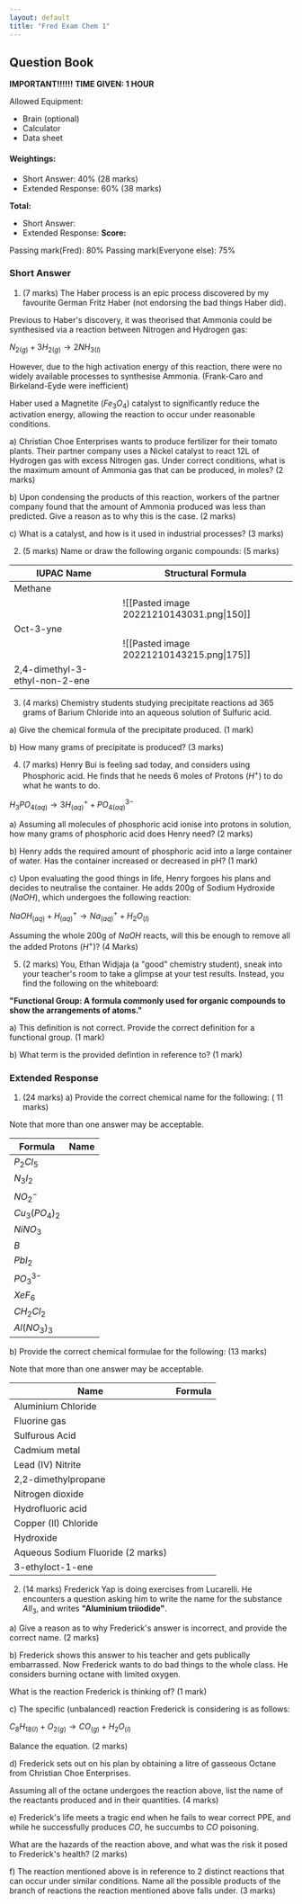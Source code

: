 ```yaml
---
layout: default
title: "Fred Exam Chem 1"
---
```


## Question Book

**IMPORTANT!!!!!!**
**TIME GIVEN: 1 HOUR**

Allowed Equipment:
- Brain (optional)
- Calculator
- Data sheet

#### Weightings:
- Short Answer: 40% (28 marks)
- Extended Response: 60% (38 marks)

**Total:**
- Short Answer:
- Extended Response: 
**Score:**

Passing mark(Fred): 80%
Passing mark(Everyone else): 75%

### Short Answer

1. (7 marks) 
The Haber process is an epic process discovered by my favourite German Fritz Haber (not endorsing the bad things Haber did). 

Previous to Haber's discovery, it was theorised that Ammonia could be synthesised via a reaction between Nitrogen and Hydrogen gas:

$N_{2(g)} + 3H_{2(g)} \to 2NH_{3(l)}$

However, due to the high activation energy of this reaction, there were no widely available processes to synthesise Ammonia. (Frank-Caro and Birkeland-Eyde were inefficient)

Haber used a Magnetite ($Fe_{3}O_{4}$) catalyst to significantly reduce the activation energy, allowing the reaction to occur under reasonable conditions.

a) Christian Choe Enterprises wants to produce fertilizer for their tomato plants. Their partner company uses a Nickel catalyst to react 12L of Hydrogen gas with excess Nitrogen gas. Under correct conditions, what is the maximum amount of Ammonia gas that can be produced, in moles? (2 marks)

b) Upon condensing the products of this reaction, workers of the partner company found that the amount of Ammonia produced was less than predicted. Give a reason as to why this is the case. (2 marks)

c) What is a catalyst, and how is it used in industrial processes? (3 marks)

2. (5 marks)
Name or draw the following organic compounds: (5 marks)

| IUPAC Name                     | Structural Formula                        |
| ------------------------------ | ----------------------------------------- |
| Methane                        |                                           |
|                                | ![[Pasted image 20221210143031.png\|150]] |
| Oct-3-yne                      |                                           |
|                                | ![[Pasted image 20221210143215.png\|175]] |
| 2,4-dimethyl-3-ethyl-non-2-ene |                                           |

3. (4 marks)
Chemistry students studying precipitate reactions ad 365 grams of Barium Chloride into an aqueous solution of Sulfuric acid.

a) Give the chemical formula of the precipitate produced. (1 mark)

b) How many grams of precipitate is produced? (3 marks)

4. (7 marks)
Henry Bui is feeling sad today, and considers using Phosphoric acid. He finds that he needs 6 moles of Protons ($H^{+}$) to do what he wants to do.

$H_{3}PO_{4(aq)} \to 3H^{+}_{(aq)} + PO_{4(aq)}^{3-}$

a) Assuming all molecules of phosphoric acid ionise into protons in solution, how many grams of phosphoric acid does Henry need? (2 marks)

b) Henry adds the required amount of phosphoric acid into a large container of water. Has the container increased or decreased in pH? (1 mark)

c) Upon evaluating the good things in life, Henry forgoes his plans and decides to neutralise the container. He adds 200g of Sodium Hydroxide ($NaOH$), which undergoes the following reaction:

$NaOH_{(aq)} + H^{+}_{(aq)} \to Na^{+}_{{(aq)}} + H_{2}O_{(l)}$

Assuming the whole 200g of $NaOH$ reacts, will this be enough to remove all the added Protons ($H^+$)? (4 Marks)

5. (2 marks)
You, Ethan Widjaja (a "good" chemistry student), sneak into your teacher's room to take a glimpse at your test results. Instead, you find the following on the whiteboard:

**"Functional Group: A formula commonly used for organic compounds to show the arrangements of atoms."**

a) This definition is not correct. Provide the correct definition for a functional group. (1 mark)

b) What term is the provided defintion in reference to? (1 mark)

### Extended Response

1. (24 marks)
a) Provide the correct chemical name for the following: ( 11 marks)

Note that more than one answer may be acceptable.

| Formula              | Name |
| -------------------- | ---- |
| $P_{2}Cl_{5}$        |      |
| $N_{3}I_{2}$         |      |
| $NO_{2}^{-}$         |      |
| $Cu_{3}(PO_{4})_{2}$ |      |
| $NiNO_{3}$           |      |
| $B$                  |      |
| $PbI_{2}$            |      |
| $PO_{3}^{3-}$        |      |
| $XeF_{6}$            |      |
| $CH_{2}Cl_{2}$            |      |
| $Al(NO_{3})_{3}$                    |      |

b) Provide the correct chemical formulae for the following: (13 marks)

Note that more than one answer may be acceptable.

| Name                              | Formula |
| --------------------------------- | ------- |
| Aluminium Chloride                |         |
| Fluorine gas                      |         |
| Sulfurous Acid                    |         |
| Cadmium metal                     |         |
| Lead (IV) Nitrite                 |         |
| 2,2-dimethylpropane               |         |
| Nitrogen dioxide                  |         |
| Hydrofluoric acid                 |         |
| Copper (II) Chloride              |         |
| Hydroxide                         |         |
| Aqueous Sodium Fluoride (2 marks) |         |
| 3-ethyloct-1-ene                            |         |

2. (14 marks)
Frederick Yap is doing exercises from Lucarelli. He encounters a question asking him to write the name for the substance $AlI_{3}$, and writes **"Aluminium triiodide"**.

a) Give a reason as to why Frederick's answer is incorrect, and provide the correct name. (2 marks)

b) Frederick shows this answer to his teacher and gets publically embarrassed. Now Frederick wants to do bad things to the whole class. He considers burning octane with limited oxygen. 

What is the reaction Frederick is thinking of? (1 mark)

c) The specific (unbalanced) reaction Frederick is considering is as follows:

$C_{8}H_{18(l)} + O_{2(g)} \to CO_{(g)} + H_{2}O_{(l)}$

Balance the equation. (2 marks)

d) Frederick sets out on his plan by obtaining a litre of gasseous Octane from Christian Choe Enterprises.

Assuming all of the octane undergoes the reaction above, list the name of the reactants produced and in their quantities. (4 marks)

e) Frederick's life meets a tragic end when he fails to wear correct PPE, and while he successfully produces $CO$, he succumbs to $CO$ poisoning.

What are the hazards of the reaction above, and what was the risk it posed to Frederick's health? (2 marks)

f) The reaction mentioned above is in reference to 2 distinct reactions that can occur under similar conditions. Name all the possible products of the branch of reactions the reaction mentioned above falls under. (3 marks)